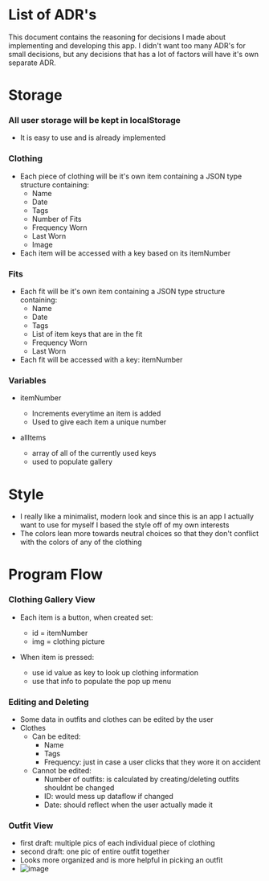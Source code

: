 # List of ADR's
This document contains the reasoning for decisions I made about implementing and developing this app. I didn't want too many ADR's for
small decisions, but any decisions that has a lot of factors will have it's own separate ADR.

# Storage
### All user storage will be kept in localStorage
- It is easy to use and is already implemented

### Clothing
- Each piece of clothing will be it's own item containing a JSON type structure containing:
  - Name
  - Date
  - Tags
  - Number of Fits
  - Frequency Worn
  - Last Worn
  - Image
- Each item will be accessed with a key based on its itemNumber

### Fits
- Each fit will be it's own item containing a JSON type structure containing:
  - Name
  - Date
  - Tags
  - List of item keys that are in the fit
  - Frequency Worn
  - Last Worn
- Each fit will be accessed with a key: itemNumber

### Variables
- itemNumber
  - Increments everytime an item is added
  - Used to give each item a unique number

- allItems
  - array of all of the currently used keys
  - used to populate gallery

# Style
- I really like a minimalist, modern look and since this is an app I actually want to use for myself
I based the style off of my own interests
- The colors lean more towards neutral choices so that they don't conflict with the colors of any of the clothing

# Program Flow

### Clothing Gallery View
- Each item is a button, when created set:
  - id = itemNumber
  - img = clothing picture

- When item is pressed:
  - use id value as key to look up clothing information
  - use that info to populate the pop up menu

### Editing and Deleting
- Some data in outfits and clothes can be edited by the user
- Clothes
  - Can be edited:
    - Name
    - Tags
    - Frequency: just in case a user clicks that they wore it on accident
  - Cannot be edited:
    - Number of outfits: is calculated by creating/deleting outfits shouldnt be changed
    - ID: would mess up dataflow if changed
    - Date: should reflect when the user actually made it
### Outfit View
- first draft: multiple pics of each individual piece of clothing
- second draft: one pic of entire outfit together
- Looks more organized and is more helpful in picking an outfit
- ![image](https://user-images.githubusercontent.com/114447806/209722495-90b18b85-17b8-4e4e-87ee-b0151337fbc3.png)
